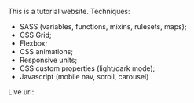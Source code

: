 This is a tutorial website.
Techniques:

- SASS (variables, functions, mixins, rulesets, maps);
- CSS Grid;
- Flexbox;
- CSS animations;
- Responsive units;
- CSS custom properties (light/dark mode);
- Javascript (mobile nav, scroll, carousel)

Live url: 